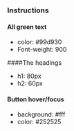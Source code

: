 ### Instructions

#### All green text

- color: #99d930
- Font-weight: 900

####The headings

- h1: 80px
- h2: 60px

#### Button hover/focus

- background: #fff
- color: #252525
